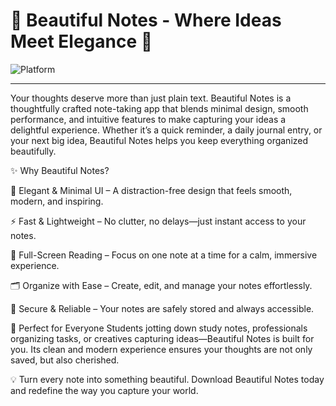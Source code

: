 # 🌸 Beautiful Notes - Where Ideas Meet Elegance 🌸

![Platform](https://img.shields.io/badge/Platform-Web%20%7C%20Mobile-blue)

---
Your thoughts deserve more than just plain text. Beautiful Notes is a thoughtfully crafted note-taking app that blends minimal design, smooth performance, and intuitive features to make capturing your ideas a delightful experience. Whether it’s a quick reminder, a daily journal entry, or your next big idea, Beautiful Notes helps you keep everything organized beautifully.

✨ Why Beautiful Notes?

📝 Elegant & Minimal UI – A distraction-free design that feels smooth, modern, and inspiring.

⚡ Fast & Lightweight – No clutter, no delays—just instant access to your notes.

📖 Full-Screen Reading – Focus on one note at a time for a calm, immersive experience.

🗂️ Organize with Ease – Create, edit, and manage your notes effortlessly.

💾 Secure & Reliable – Your notes are safely stored and always accessible.

🌟 Perfect for Everyone
Students jotting down study notes, professionals organizing tasks, or creatives capturing ideas—Beautiful Notes is built for you. Its clean and modern experience ensures your thoughts are not only saved, but also cherished.

💡 Turn every note into something beautiful.
Download Beautiful Notes today and redefine the way you capture your world.
